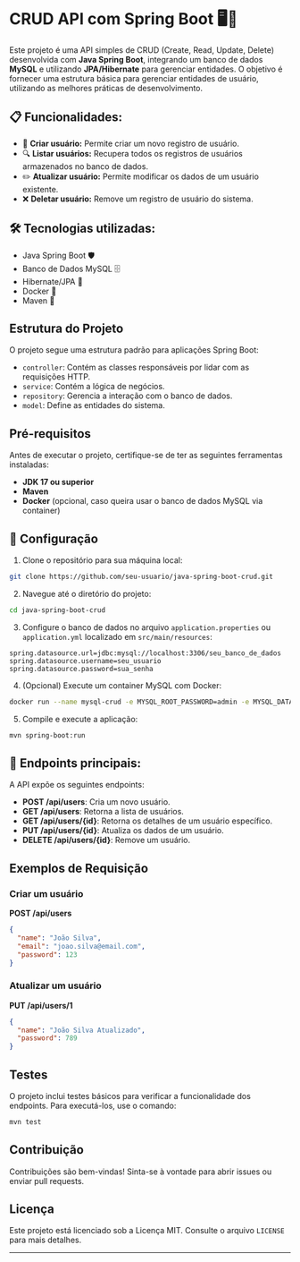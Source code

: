# CRUD API com Spring Boot 🖥️🚀

Este projeto é uma API simples de CRUD (Create, Read, Update, Delete) desenvolvida com **Java Spring Boot**, integrando um banco de dados **MySQL** e utilizando **JPA/Hibernate** para gerenciar entidades. O objetivo é fornecer uma estrutura básica para gerenciar entidades de usuário, utilizando as melhores práticas de desenvolvimento.

## 📋 Funcionalidades:

- 🧾 **Criar usuário:** Permite criar um novo registro de usuário.
- 🔍 **Listar usuários:** Recupera todos os registros de usuários armazenados no banco de dados.
- ✏️ **Atualizar usuário:** Permite modificar os dados de um usuário existente.
- ❌ **Deletar usuário:** Remove um registro de usuário do sistema.

## 🛠️ Tecnologias utilizadas:
- Java Spring Boot 🛡️
- Banco de Dados MySQL 🗄️
- Hibernate/JPA 🔄
- Docker 🐳
- Maven 🐘

## Estrutura do Projeto

O projeto segue uma estrutura padrão para aplicações Spring Boot:

- `controller`: Contém as classes responsáveis por lidar com as requisições HTTP.
- `service`: Contém a lógica de negócios.
- `repository`: Gerencia a interação com o banco de dados.
- `model`: Define as entidades do sistema.

## Pré-requisitos

Antes de executar o projeto, certifique-se de ter as seguintes ferramentas instaladas:

- **JDK 17 ou superior**
- **Maven**
- **Docker** (opcional, caso queira usar o banco de dados MySQL via container)

##  🚀 Configuração

1. Clone o repositório para sua máquina local:

```bash
git clone https://github.com/seu-usuario/java-spring-boot-crud.git
```

2. Navegue até o diretório do projeto:

```bash
cd java-spring-boot-crud
```

3. Configure o banco de dados no arquivo `application.properties` ou `application.yml` localizado em `src/main/resources`:

```properties
spring.datasource.url=jdbc:mysql://localhost:3306/seu_banco_de_dados
spring.datasource.username=seu_usuario
spring.datasource.password=sua_senha
```

4. (Opcional) Execute um container MySQL com Docker:

```bash
docker run --name mysql-crud -e MYSQL_ROOT_PASSWORD=admin -e MYSQL_DATABASE=crud_db -p 3306:3306 -d mysql:8.0
```

5. Compile e execute a aplicação:

```bash
mvn spring-boot:run
```

## 📝 Endpoints principais:

A API expõe os seguintes endpoints:

- **POST /api/users**: Cria um novo usuário.
- **GET /api/users**: Retorna a lista de usuários.
- **GET /api/users/{id}**: Retorna os detalhes de um usuário específico.
- **PUT /api/users/{id}**: Atualiza os dados de um usuário.
- **DELETE /api/users/{id}**: Remove um usuário.

## Exemplos de Requisição

### Criar um usuário

**POST /api/users**

```json
{
  "name": "João Silva",
  "email": "joao.silva@email.com",
  "password": 123
}
```

### Atualizar um usuário

**PUT /api/users/1**

```json
{
  "name": "João Silva Atualizado",
  "password": 789
}
```

## Testes

O projeto inclui testes básicos para verificar a funcionalidade dos endpoints. Para executá-los, use o comando:

```bash
mvn test
```

## Contribuição

Contribuições são bem-vindas! Sinta-se à vontade para abrir issues ou enviar pull requests.

## Licença

Este projeto está licenciado sob a Licença MIT. Consulte o arquivo `LICENSE` para mais detalhes.

---
